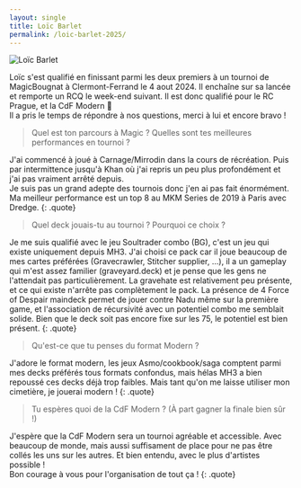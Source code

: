 ```yaml
---
layout: single
title: Loïc Barlet
permalink: /loic-barlet-2025/
---
```


<p class="text-align-center"><img src="{{ site.url }}{{ site.baseurl }}/assets/images/loic_barlet_photo.jpg" alt="Loïc Barlet" /></p>

Loïc s'est qualifié en finissant parmi les deux premiers à un tournoi de MagicBougnat à Clermont-Ferrand le 4 aout 2024. Il enchaîne sur sa lancée et remporte un RCQ le week-end suivant. Il est donc qualifié pour le RC Prague, et la CdF Modern 🥳  
Il a pris le temps de répondre à nos questions, merci à lui et encore bravo !

> Quel est ton parcours à Magic ? Quelles sont tes meilleures performances en tournoi ?

J'ai commencé à joué à Carnage/Mirrodin dans la cours de récréation. Puis par intermittence jusqu'à Khan où j'ai repris un peu plus profondément et j'ai pas vraiment arrêté depuis.  
Je suis pas un grand adepte des tournois donc j'en ai pas fait énormément. Ma meilleur performance est un top 8 au MKM Series de 2019 à Paris avec Dredge. 
{: .quote}

> Quel deck jouais-tu au tournoi ? Pourquoi ce choix ?

Je me suis qualifié avec le jeu Soultrader combo (BG), c'est un jeu qui existe uniquement depuis MH3. J'ai choisi ce pack car il joue beaucoup de mes cartes préférées (Gravecrawler, Stitcher supplier, ...), il a un gameplay qui m'est assez familier (graveyard.deck) et je pense que les gens ne l'attendait pas particulièrement. La gravehate est relativement peu présente, et ce qui existe n'arrête pas complètement le pack. La présence de 4 Force of Despair maindeck permet de jouer contre Nadu même sur la première game, et l'association de récursivité avec un potentiel combo me semblait solide. Bien que le deck soit pas encore fixe sur les 75, le potentiel est bien présent.
{: .quote}

> Qu'est-ce que tu penses du format Modern ?

J'adore le format modern, les jeux Asmo/cookbook/saga comptent parmi mes decks préférés tous formats confondus, mais hélas MH3 a bien repoussé ces decks déjà trop faibles. Mais tant qu'on me laisse utiliser mon cimetière, je jouerai modern !
{: .quote}

> Tu espères quoi de la CdF Modern ? (À part gagner la finale bien sûr !)

J'espère que la CdF Modern sera un tournoi agréable et accessible. Avec beaucoup de monde, mais aussi suffisament de place pour ne pas être collés les uns sur les autres. Et bien entendu, avec le plus d'artistes possible !  
Bon courage à vous pour l'organisation de tout ça !
{: .quote}
